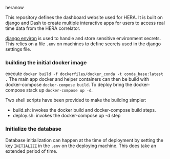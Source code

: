 heranow

This repository defines the dashboard website used for HERA.
It is built on django and Dash to create multiple interactive apps for users to access real time data from the HERA correlator.

[django environ](https://github.com/joke2k/django-environ) is used to handle and store sensitive environment secrets. This relies on a file `.env` on machines to define secrets used in the django settings file.

### building the initial docker image
execute `docker build -f dockerfiles/docker_conda -t conda_base:latest .`
The main app docker and helper containers can then be build with docker-compose `docker-compose build`.
To deploy bring the docker-compose stack up `docker-compose up -d`.

Two shell scripts have been provided to make the building simpler:

 - build.sh: invokes the docker build and docker-compose build steps.
 - deploy.sh: invokes the docker-compose up -d step


### Initialize the database
Database initialization can happen at the time of deployment by setting the key `INITIALIZE` in the `.env` on the deploying machine. This does take an extended period of time.
